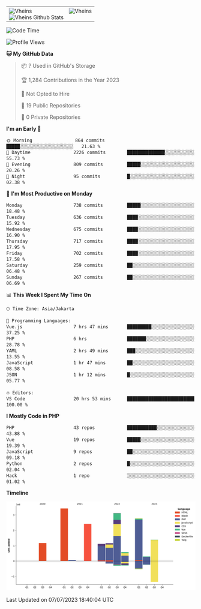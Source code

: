 <table>
  <tr>
    <td valign="top">
      <img src="https://github-readme-streak-stats.herokuapp.com/?user=Vheins&" alt="Vheins" /><br/>
      <img src="https://github-readme-stats.vercel.app/api?username=vheins&count_private=true&show_icons=true" alt="Vheins Github Stats">
    </td>
    <td valign="top">
      <img src="https://github-readme-stats.vercel.app/api/top-langs/?username=Vheins&count_private=true" alt="Vheins" /><br/>
    </td>
  </tr>
</table>

<!--START_SECTION:waka-->
![Code Time](http://img.shields.io/badge/Code%20Time-366%20hrs%2019%20mins-blue)

![Profile Views](http://img.shields.io/badge/Profile%20Views-0-blue)

**🐱 My GitHub Data** 

> 📦 ? Used in GitHub's Storage 
 > 
> 🏆 1,284 Contributions in the Year 2023
 > 
> 🚫 Not Opted to Hire
 > 
> 📜 19 Public Repositories 
 > 
> 🔑 0 Private Repositories 
 > 
**I'm an Early 🐤** 

```text
🌞 Morning                864 commits         █████░░░░░░░░░░░░░░░░░░░░   21.63 % 
🌆 Daytime                2226 commits        ██████████████░░░░░░░░░░░   55.73 % 
🌃 Evening                809 commits         █████░░░░░░░░░░░░░░░░░░░░   20.26 % 
🌙 Night                  95 commits          █░░░░░░░░░░░░░░░░░░░░░░░░   02.38 % 
```
📅 **I'm Most Productive on Monday** 

```text
Monday                   738 commits         █████░░░░░░░░░░░░░░░░░░░░   18.48 % 
Tuesday                  636 commits         ████░░░░░░░░░░░░░░░░░░░░░   15.92 % 
Wednesday                675 commits         ████░░░░░░░░░░░░░░░░░░░░░   16.90 % 
Thursday                 717 commits         ████░░░░░░░░░░░░░░░░░░░░░   17.95 % 
Friday                   702 commits         ████░░░░░░░░░░░░░░░░░░░░░   17.58 % 
Saturday                 259 commits         ██░░░░░░░░░░░░░░░░░░░░░░░   06.48 % 
Sunday                   267 commits         ██░░░░░░░░░░░░░░░░░░░░░░░   06.69 % 
```


📊 **This Week I Spent My Time On** 

```text
🕑︎ Time Zone: Asia/Jakarta

💬 Programming Languages: 
Vue.js                   7 hrs 47 mins       █████████░░░░░░░░░░░░░░░░   37.25 % 
PHP                      6 hrs               ███████░░░░░░░░░░░░░░░░░░   28.78 % 
YAML                     2 hrs 49 mins       ███░░░░░░░░░░░░░░░░░░░░░░   13.55 % 
JavaScript               1 hr 47 mins        ██░░░░░░░░░░░░░░░░░░░░░░░   08.58 % 
JSON                     1 hr 12 mins        █░░░░░░░░░░░░░░░░░░░░░░░░   05.77 % 

🔥 Editors: 
VS Code                  20 hrs 53 mins      █████████████████████████   100.00 % 
```

**I Mostly Code in PHP** 

```text
PHP                      43 repos            ███████████░░░░░░░░░░░░░░   43.88 % 
Vue                      19 repos            █████░░░░░░░░░░░░░░░░░░░░   19.39 % 
JavaScript               9 repos             ██░░░░░░░░░░░░░░░░░░░░░░░   09.18 % 
Python                   2 repos             █░░░░░░░░░░░░░░░░░░░░░░░░   02.04 % 
Hack                     1 repo              ░░░░░░░░░░░░░░░░░░░░░░░░░   01.02 % 
```



**Timeline**

![Lines of Code chart](https://raw.githubusercontent.com/vheins/vheins/main/assets/bar_graph.png)


 Last Updated on 07/07/2023 18:40:04 UTC
<!--END_SECTION:waka-->
